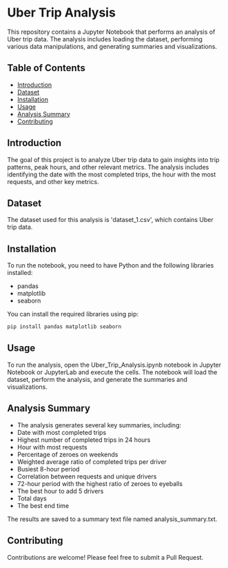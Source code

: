 # Uber Trip Analysis

This repository contains a Jupyter Notebook that performs an analysis of Uber trip data. The analysis includes loading the dataset, performing various data manipulations, and generating summaries and visualizations.

## Table of Contents

- [Introduction](#introduction)
- [Dataset](#dataset)
- [Installation](#installation)
- [Usage](#usage)
- [Analysis Summary](#analysis-summary)
- [Contributing](#contributing)

## Introduction

The goal of this project is to analyze Uber trip data to gain insights into trip patterns, peak hours, and other relevant metrics. The analysis includes identifying the date with the most completed trips, the hour with the most requests, and other key metrics.

## Dataset

The dataset used for this analysis is 'dataset_1.csv', which contains Uber trip data.


## Installation

To run the notebook, you need to have Python and the following libraries installed:

- pandas
- matplotlib
- seaborn

You can install the required libraries using pip:

```bash
pip install pandas matplotlib seaborn
```

## Usage

To run the analysis, open the Uber_Trip_Analysis.ipynb notebook in Jupyter Notebook or JupyterLab and execute the cells. The notebook will load the dataset, perform the analysis, and generate the summaries and visualizations.

## Analysis Summary
- The analysis generates several key summaries, including:
- Date with most completed trips
- Highest number of completed trips in 24 hours
- Hour with most requests
- Percentage of zeroes on weekends
- Weighted average ratio of completed trips per driver
- Busiest 8-hour period
- Correlation between requests and unique drivers
- 72-hour period with the highest ratio of zeroes to eyeballs
- The best hour to add 5 drivers
- Total days
- The best end time

The results are saved to a summary text file named analysis_summary.txt.


## Contributing

Contributions are welcome! Please feel free to submit a Pull Request.

